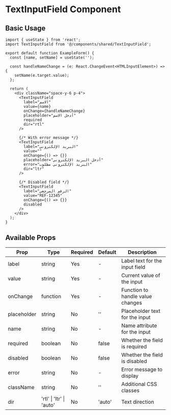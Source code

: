 # TextInputField Component

## Basic Usage

```tsx
import { useState } from 'react';
import TextInputField from '@/components/shared/TextInputField';

export default function ExampleForm() {
  const [name, setName] = useState('');
  
  const handleNameChange = (e: React.ChangeEvent<HTMLInputElement>) => {
    setName(e.target.value);
  };
  
  return (
    <div className="space-y-6 p-4">
      <TextInputField 
        label="الاسم"
        value={name}
        onChange={handleNameChange}
        placeholder="أدخل الاسم"
        required
        dir="rtl"
      />
      
      {/* With error message */}
      <TextInputField 
        label="البريد الإلكتروني"
        value=""
        onChange={() => {}}
        placeholder="أدخل البريد الإلكتروني"
        error="البريد الإلكتروني مطلوب"
        dir="ltr"
      />
      
      {/* Disabled field */}
      <TextInputField 
        label="الرقم المرجعي"
        value="REF-12345"
        onChange={() => {}}
        disabled
      />
    </div>
  );
}
```

## Available Props

| Prop | Type | Required | Default | Description |
|------|------|----------|---------|-------------|
| label | string | Yes | - | Label text for the input field |
| value | string | Yes | - | Current value of the input |
| onChange | function | Yes | - | Function to handle value changes |
| placeholder | string | No | '' | Placeholder text for the input |
| name | string | No | - | Name attribute for the input |
| required | boolean | No | false | Whether the field is required |
| disabled | boolean | No | false | Whether the field is disabled |
| error | string | No | - | Error message to display |
| className | string | No | '' | Additional CSS classes |
| dir | 'rtl' \| 'ltr' \| 'auto' | No | 'auto' | Text direction |
